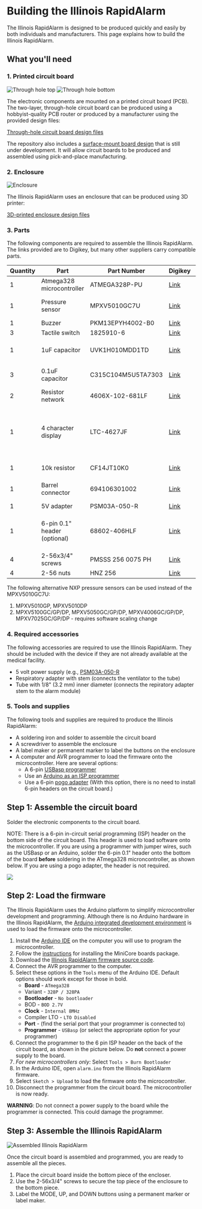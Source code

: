# Building the Illinois RapidAlarm

The Illinois RapidAlarm is designed to be produced quickly and easily by both individuals and manufacturers. This page explains how to build the Illinois RapidAlarm.

## What you'll need

### 1. Printed circuit board

![Through hole top](pictures/board_tht_top.png)
![Through hole bottom](pictures/board_tht_bottom.png)

The electronic components are mounted on a printed circuit board (PCB). The two-layer, through-hole circuit board can be produced using a hobbyist-quality PCB router or produced by a manufacturer using the provided design files:

[Through-hole circuit board design files](https://github.com/rapidalarm/rapidalarm/tree/master/pcb/pcb_proto)

The repository also includes a [surface-mount board design](https://github.com/rapidalarm/rapidalarm/tree/master/pcb/pcb_smd) that is still under development. It will allow circuit boards to be produced and assembled using pick-and-place manufacturing. 


<!-- ![Through hole top](pictures/board_smd_top.png)
![Through hole bottom](pictures/board_smd_bottom.png)

- [Design Files](https://github.com/rapidalarm/rapidalarm/tree/master/pcb/pcb_smd)
- [Source Code]()
-->

### 2. Enclosure

![Enclosure](pictures/enclosure.png)

The Illinois RapidAlarm uses an enclosure that can be produced using 3D printer:

[3D-printed enclosure design files](https://github.com/rapidalarm/rapidalarm/tree/master/cad/enclosure_3Dprint)

<!-- [Laser-cut enclosure design files]((https://github.com/rapidalarm/rapidalarm/tree/master/cad/enclosure_lasercut) -->

### 3. Parts

The following components are required to assemble the Illinois RapidAlarm. The links provided are to Digikey, but many other suppliers carry compatible parts.

|Quantity | Part                | Part Number       | Digikey                                                                                                                                                                                                            | Notes                                               |
| ----                | -----------        | -------- | -------                                                                                                                                                                                                            | ------                                              |
| 1 | Atmega328 microcontroller | ATMEGA328P-PU     | [Link](https://www.digikey.com/product-detail/en/microchip-technology/ATMEGA328P-PU/ATMEGA328P-PU-ND/1914589)                                                                                                      |                                                     |
| 1 | Pressure sensor | MPXV5010GC7U       | [Link](https://www.digikey.com/product-detail/en/nxp-usa-inc/MPXV5010GC7U/MPXV5010GC7U-ND/412949)                                                                                                                  | See alternatives below                                 |
| 1 | Buzzer              | PKM13EPYH4002-B0   | [Link](https://www.digikey.com/product-detail/en/murata-electronics/PKM13EPYH4002-B0/490-4697-ND/1219328)                                                                                                          |                                                     |
| 3 | Tactile switch      | 1825910-6          | [Link](https://www.digikey.com/product-detail/en/te-connectivity-alcoswitch-switches/1825910-6/450-1650-ND/1632536)                                                                                                |                                                     |
| 1 | 1uF capacitor       | UVK1H010MDD1TD     | [Link](https://www.digikey.com/product-detail/en/nichicon/UVK1H010MDD1TD/493-12567-3-ND/4328768)                                                                                                                   | Any >5V electrolytic will do                        |
| 3 | 0.1uF capacitor     | C315C104M5U5TA7303 | [Link](https://www.digikey.com/product-detail/en/kemet/C315C104M5U5TA7303/399-9859-1-ND/3726100)                                                                                                                   | Any >5V ceramic will do                             |
| 2 | Resistor network    | 4606X-102-681LF    | [Link](https://www.digikey.com/product-detail/en/bourns-inc/4606X-102-681LF/4606X-2-681LF-ND/1089048)                                                                                                              |                                                     |
| 1 | 4 character display | LTC-4627JF         | [Link](https://www.digikey.com/product-detail/en/lite-on-inc/LTC-4627JF/160-1548-5-ND/408221)                                                                                                                      | Should work with most common anode 4 char displays. |
| 1 | 10k resistor        | CF14JT10K0         | [Link](https://www.digikey.com/product-detail/en/stackpole-electronics-inc/CF14JT10K0/CF14JT10K0CT-ND/1830374)                                                                                                     | Any 10k will do                                     |
| 1 | Barrel connector    | 694106301002       | [Link](https://www.digikey.com/product-detail/en/wurth-electronics-inc/694106301002/732-5930-ND/5047522?utm_adgroup=Barrel%20-%20Power%20Connectors&gclid=EAIaIQobChMIkbmT3LPS6AIVxJJbCh2gkADkEAQYAyABEgKTwfD_BwE) | 2.1mm ID, 5.5mm OD, center pos.                     |
| 1 | 5V adapter          | PSM03A-050-R       | [Link](https://www.digikey.com/product-detail/en/phihong-usa/PSM03A-050-R/993-1236-ND/4031882)                                                                                                                     |                                                    |
| 1 | 6-pin 0.1" header (optional) |  68602-406HLF  | [Link](https://www.digikey.com/product-detail/en/amphenol-icc-fci/68602-406HLF/609-4934-ND/1657836) | Required if using  a 6-pin programmer (see below) |
| 4 | 2-56x3/4" screws | PMSSS 256 0075 PH  | [Link](https://www.digikey.com/product-detail/en/b-f-fastener-supply/PMSSS-256-0075-PH/H702-ND/274913) | |
| 4 | 2-56 nuts |  HNZ 256  | [Link](https://www.digikey.com/product-detail/en/b-f-fastener-supply/HNZ-256/H212-ND/5737) | |

The following alternative NXP pressure sensors can be used instead of the MPXV5010GC7U:
1. MPXV5010GP, MPXV5010DP
2. MPXV5100GC/GP/DP, MPXV5050GC/GP/DP, MPXV4006GC/GP/DP, MPXV7025GC/GP/DP - requires software scaling change

### 4. Required accessories

The following accessories are required to use the Illinois RapidAlarm. They should be included with the device if they are not already available at the medical facility.

- 5 volt power supply (e.g.,  [PSM03A-050-R](https://www.digikey.com/product-detail/en/phihong-usa/PSM03A-050-R/993-1236-ND/4031882)
- Respiratory adapter with stem (connects the ventilator to the tube)
- Tube with 1/8" (3.2 mm) inner diameter (connects the repiratory adapter stem to the alarm module)

### 5. Tools and supplies

The following tools and supplies are required to produce the Illinois RapidAlarm:

- A soldering iron and solder to assemble the circuit board
- A screwdriver to assemble the enclosure
- A label maker or permanent marker to label the buttons on the enclosure
- A computer and AVR programmer to load the firmware onto the microcontroller. Here are several options:
  - A 6-pin [USBasp programmer](https://www.ebay.com/itm/USB-AVR-Programmer-w-6-Pin-10-Pin-IDC-ISP-Connector-For-USBASP/382191022734?hash=item58fc5c328e:g:zbcAAOSw1EhZjC5Z)  
  - Use an [Arduino as an ISP programmer](https://www.arduino.cc/en/tutorial/arduinoISP)  
  - Use a 6-pin [pogo adapter](https://www.ebay.com/itm/POGO-ICSP-AVR-Pogo-Pin-ICSP-ISP-Adapter-Kit/153891594446?hash=item23d4a760ce:g:jNYAAOSwzAxehgvi) (With this option, there is no need to install 6-pin headers on the circuit board.)

## Step 1: Assemble the circuit board

Solder the electronic components to the circuit board.

NOTE: There is a 6-pin in-circuit serial programming (ISP) header on the bottom side of the circuit board. This header is used to load software onto the microcontroller. If you are using a programmer with jumper wires, such as the USBasp or an Arduino, solder the 6-pin 0.1" header onto the bottom of the board **before** soldering in the ATmega328 microncontroller, as shown below. If you are using a pogo adapter, the header is not required.

![](pictures/isp.jpg)

## Step 2: Load the firmware

The Illinois RapidAlarm uses the Arduino platform to simplify microcontroller development and programming. Although there is no Arduino hardware in the Illinois RapidAlarm, the [Arduino integrated development environment](https://www.arduino.cc/en/Main/Software) is used to load the firmware onto the microcontroller.

1. Install the [Arduino IDE](https://www.arduino.cc/en/Main/Software) on the computer you will use to program the microcontroller.
2. Follow the [instructions](https://github.com/MCUdude/MiniCore#boards-manager-installation) for installing the MiniCore boards package.
3. Download the [Illinois RapidAlarm firmware source code](https://github.com/rapidalarm/rapidalarm/tree/master/code).
4. Connect the AVR programmer to the computer.
5. Select these options in the `Tools` menu of the Arduino IDE.  Default options should work except for those in bold.
   - **Board** - `ATmega328`
   - Variant - `328P / 328PA`
   - **Bootloader** - `No bootloader`
   - BOD - `BOD 2.7V`
   - **Clock** - `Internal 8MHz`
   - Compiler LTO - `LTO Disabled`
   - **Port** - (find the serial port that your programmer is connected to)
   - **Programmer** - `USBasp` (or select the appropriate option for your programmer)
6. Connect the programmer to the 6 pin ISP header on the back of the circuit board, as shown in the picture below. Do **not** connect a power supply to the board.
7. *For new microcontrollers only:* Select `Tools > Burn Bootloader`
8. In the Arduino IDE, open `alarm.ino` from the Illinois RapidAlarm firmware.
9. Select `Sketch > Upload` to load the firmware onto the microcontroller.
10. Disconnect the programmer from the circuit board. The microcontroller is now ready.

**WARNING**: Do not connect a power supply to the board while the programmer is connected. This could damage the programmer.

## Step 3: Assemble the Illinois RapidAlarm

![Assembled Illinois RapidAlarm](pictures/rapid_alarm_photo.png)

Once the circuit board is assembled and programmed, you are ready to assemble all the pieces.

1. Place the circuit board inside the bottom piece of the encloser.
2. Use the 2-56x3/4" screws to secure the top piece of the enclosure to the bottom piece.
3. Label the MODE, UP, and DOWN buttons using a permanent marker or label maker.

